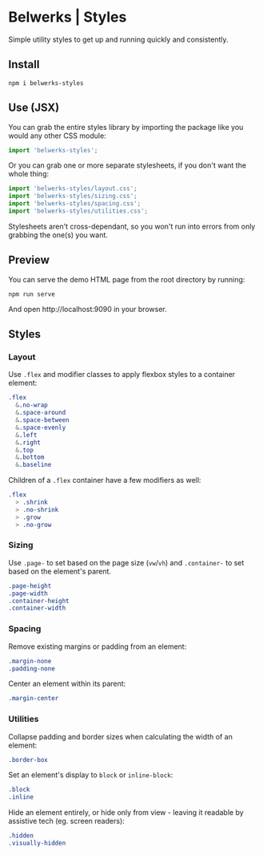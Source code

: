 # Belwerks | Styles

Simple utility styles to get up and running quickly and consistently.

## Install

```
npm i belwerks-styles
```

## Use (JSX)

You can grab the entire styles library by importing the package like you would any other CSS module:

```jsx
import 'belwerks-styles';
```

Or you can grab one or more separate stylesheets, if you don't want the whole thing:

```jsx
import 'belwerks-styles/layout.css';
import 'belwerks-styles/sizing.css';
import 'belwerks-styles/spacing.css';
import 'belwerks-styles/utilities.css';
```

Stylesheets aren't cross-dependant, so you won't run into errors from only grabbing the one(s) you want.

## Preview

You can serve the demo HTML page from the root directory by running:

```
npm run serve
```

And open http://localhost:9090 in your browser.

## Styles

### Layout

Use `.flex` and modifier classes to apply flexbox styles to a container element:

```css
.flex
  &.no-wrap
  &.space-around
  &.space-between
  &.space-evenly
  &.left
  &.right
  &.top
  &.bottom
  &.baseline
```

Children of a `.flex` container have a few modifiers as well:

```css
.flex
  > .shrink
  > .no-shrink
  > .grow
  > .no-grow
```

### Sizing

Use  `.page-` to set based on the page size (`vw`/`vh`) and `.container-` to set based on the element's parent.

```css
.page-height
.page-width
.container-height
.container-width
```

### Spacing

Remove existing margins or padding from an element:

```css
.margin-none
.padding-none
```

Center an element within its parent:

```css
.margin-center
```

### Utilities

Collapse padding and border sizes when calculating the width of an element:

```css
.border-box
```

Set an element's display to `block` or `inline-block`:

```css
.block
.inline
```

Hide an element entirely, or hide only from view - leaving it readable by assistive tech (eg. screen readers):

```css
.hidden
.visually-hidden
```